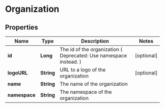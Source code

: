 
# Organization

## Properties
Name | Type | Description | Notes
------------ | ------------- | ------------- | -------------
**id** | **Long** | The id of the organization ( Deprecated: Use namespace instead. ) |  [optional]
**logoURL** | **String** | URL to a logo of the organization |  [optional]
**name** | **String** | The name of the organization | 
**namespace** | **String** | The namespace of the organization | 



